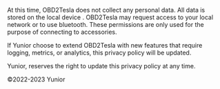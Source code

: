 


At this time, OBD2Tesla does not collect any personal data.  All data is stored on the local device . OBD2Tesla may request access to your local network or to use bluetooth. These permissions are only used for the purpose of connecting to accessories.

If Yunior choose to extend OBD2Tesla with new features that require logging, metrics, or analytics, this privacy policy will be updated. 

Yunior, reserves the right to update this privacy policy at any time.

©2022-2023 Yunior
